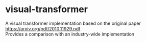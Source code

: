 # visual-transformer  
A visual transformer implementation based on the original paper https://arxiv.org/pdf/2010.11929.pdf  
Provides a comparison with an industry-wide implementation  

